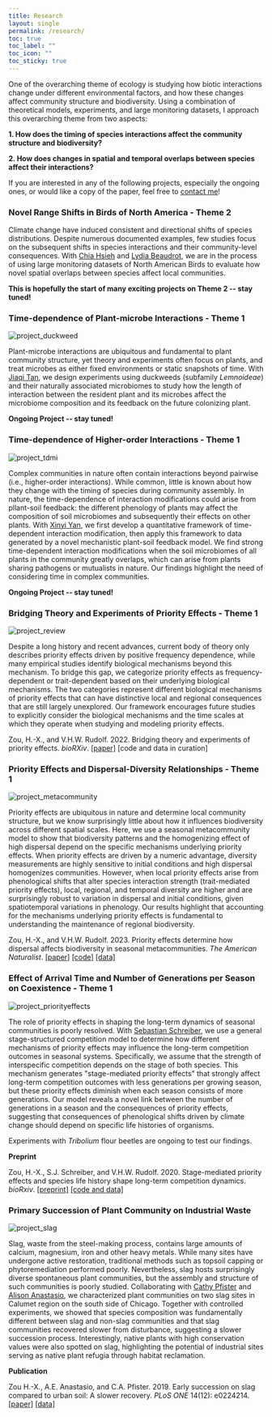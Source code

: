 ```yaml
---
title: Research
layout: single
permalink: /research/
toc: true
toc_label: ""
toc_icon: ""
toc_sticky: true
---
```


One of the overarching theme of ecology is studying how biotic interactions change under different environmental factors, and how these changes affect community structure and biodiversity. Using a combination of theoretical models, experiments, and large monitoring datasets, I approach this overarching theme from two aspects:

**1. How does the timing of species interactions affect the community structure and biodiversity?**

**2. How does changes in spatial and temporal overlaps between species affect their interactions?**

If you are interested in any of the following projects, especially the ongoing ones, or would like a copy of the paper, feel free to [contact me](mailto:hz70@rice.edu)!

### Novel Range Shifts in Birds of North America - Theme 2

Climate change have induced consistent and directional shifts of species distributions. Despite numerous documented examples, few studies focus on the subsequent shifts in species interactions and their community-level consequences. With [Chia Hsieh](https://chiahsieh72.wixsite.com/chiahsieh) and [Lydia Beaudrot](https://lydiabeaudrot.weebly.com/), we are in the process of using large monitoring datasets of North American Birds to evaluate how novel spatial overlaps between species affect local communities. 

**This is hopefully the start of many exciting projects on Theme 2  -- stay tuned!**

### Time-dependence of Plant-microbe Interactions - Theme 1

![project_duckweed](../images/project_duckweed.jpg)

Plant-microbe interactions are ubiquitous and fundamental to plant community structure, yet theory and experiments often focus on plants, and treat microbes as either fixed environments or static snapshots of time. With [Jiaqi Tan](https://jiaqitan.wixsite.com/mysite), we design experiments using duckweeds (subfamily *Lemnoideae*) and their naturally associated microbiomes to study how the length of interaction between the resident plant and its microbes affect the microbiome composition and its feedback on the future colonizing plant.

**Ongoing Project -- stay tuned!**

### Time-dependence of Higher-order Interactions - Theme 1

![project_tdmi](../images/project_tdmi.png)

Complex communities in nature often contain interactions beyond pairwise (i.e., higher-order interactions). While common, little is known about how they change with the timing of species during community assembly. In nature, the time-dependence of interaction modifications could arise from pllant-soil feedback: the different phenology of plants may affect the composition of soil microbiomes and subsequently their effects on other plants. With [Xinyi Yan](https://xinyi-yan.github.io/), we first develop a quantitative framework of time-dependent interaction modification, then apply this framework to data generated by a novel mechanistic plant-soil feedback model. We find strong time-dependent interaction modifications when the soil microbiomes of all plants in the community greatly overlaps, which can arise from plants sharing pathogens or mutualists in nature. Our findings highlight the need of considering time in complex communities.

**Ongoing Project -- stay tuned!**

### Bridging Theory and Experiments of Priority Effects - Theme 1

![project_review](../images/project_rev.png)

Despite a long history and recent advances, current body of theory only describes priority effects driven by positive frequency dependence, while many empirical studies identify biological mechanisms beyond this mechanism. To bridge this gap, we categorize priority effects as frequency-dependent or trait-dependent based on their underlying biological mechanisms. The two categories represent different biological mechanisms of priority effects that can have distinctive local and regional consequences that are still largely unexplored. Our framework encourages future studies to explicitly consider the biological mechanisms and the time scales at which they operate when studying and modeling priority effects.

Zou, H.-X., and V.H.W. Rudolf. 2022. Bridging theory and experiments of priority effects. *bioRXiv*. [[paper]](https://doi.org/10.1101/2022.12.05.519211) [code and data in curation]

### Priority Effects and Dispersal-Diversity Relationships - Theme 1

![project_metacommunity](../images/project_me.png)

Priority effects are ubiquitous in nature and determine local community structure, but we know surprisingly little about how it influences biodiversity across different spatial scales. Here, we use a seasonal metacommunity model to show that biodiversity patterns and the homogenizing effect of high dispersal depend on the specific mechanisms underlying priority effects. When priority effects are driven by a numeric advantage, diversity measurements are highly sensitive to initial conditions and high dispersal homogenizes communities. However, when local priority effects arise from phenological shifts that alter species interaction strength (trait-mediated priority effects), local, regional, and temporal diversity are higher and are surprisingly robust to variation in dispersal and initial conditions, given spatiotemporal variations in phenology. Our results highlight that accounting for the mechanisms underlying priority effects is fundamental to understanding the maintenance of regional biodiversity.

Zou, H.-X., and V.H.W. Rudolf. 2023. Priority effects determine how dispersal affects biodiversity in seasonal metacommunities. *The American Naturalist*. [[paper]](https://doi.org/10.1086/725039) [[code]](https://github.com/hengxingzou/Zou2023AmNat) [[data]](https://doi.org/10.5061/dryad.sbcc2frb4)

### Effect of Arrival Time and Number of Generations per Season on Coexistence - Theme 1

![project_priorityeffects](../images/project_pe.png)

The role of priority effects in shaping the long-term dynamics of seasonal communities is poorly resolved. With [Sebastian Schreiber](https://schreiber.faculty.ucdavis.edu/), we use a general stage-structured competition model to determine how different mechanisms of priority effects may influence the long-term competition outcomes in seasonal systems. Specifically, we assume that the strength of interspecific competition depends on the stage of both species. This mechanism generates "stage-mediated priority effects" that strongly affect long-term competition outcomes with less generations per growing season, but these priority effects diminish when each season consists of more generations. Our model reveals a novel link between the number of generations in a season and the consequences of priority effects, suggesting that consequences of phenological shifts driven by climate change should depend on specific life histories of organisms.

Experiments with *Tribolium* flour beetles are ongoing to test our findings.

**Preprint**

Zou, H.-X., S.J. Schreiber, and V.H.W. Rudolf. 2020. Stage-mediated priority effects and species life history shape long-term competition dynamics. *bioRxiv*. [[preprint]](https://www.biorxiv.org/content/10.1101/2020.08.14.251926v2.abstract) [[code and data]](https://github.com/hengxingzou/Zou2020bioRXiv)

### Primary Succession of Plant Community on Industrial Waste

![project_slag](../images/project_slag.jpg)

Slag, waste from the steel-making process, contains large amounts of calcium, magnesium, iron and other heavy metals. While many sites have undergone active restoration, traditional methods such as topsoil capping or phytoremediation performed poorly. Nevertheless, slag hosts surprisingly diverse spontaneous plant communities, but the assembly and structure of such communities is poorly studied. Collaborating with [Cathy Pfister](https://pfisterlab.uchicago.edu/) and [Alison Anastasio](https://sites.google.com/site/alisonanastasio/), we characterized plant communities on two slag sites in Calumet region on the south side of Chicago. Together with controlled experiments, we showed that species composition was fundamentally different between slag and non-slag communities and that slag communities recovered slower from disturbance, suggesting a slower succession process. Interestingly, native plants with high conservation values were also spotted on slag, highlighting the potential of industrial sites serving as native plant refugia through habitat reclamation.

**Publication**

Zou H.-X., A.E. Anastasio, and C.A. Pfister. 2019. Early succession on slag compared to urban soil: A slower recovery. *PLoS ONE* 14(12): e0224214. [[paper]](https://doi.org/10.1371/journal.pone.0224214) [[data]](https://figshare.com/s/b1f5158a1ea5030d5a92)
